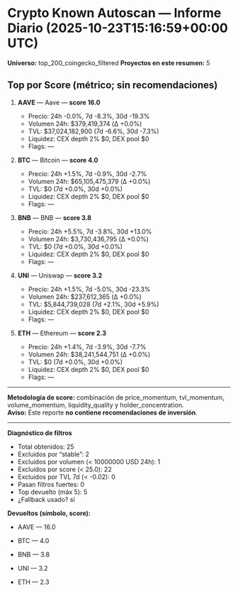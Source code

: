 # Crypto Known Autoscan — Informe Diario (2025-10-23T15:16:59+00:00 UTC)

**Universo:** top_200_coingecko_filtered
**Proyectos en este resumen:** 5

## Top por Score (métrico; sin recomendaciones)

1. **AAVE** — Aave — **score 16.0**
   - Precio: 24h -0.0%, 7d -8.3%, 30d -19.3%
   - Volumen 24h: $379,419,374 (Δ +0.0%)
   - TVL: $37,024,182,900 (7d -6.6%, 30d -7.3%)
   - Liquidez: CEX depth 2% $0, DEX pool $0
   - Flags: —

2. **BTC** — Bitcoin — **score 4.0**
   - Precio: 24h +1.5%, 7d -0.9%, 30d -2.7%
   - Volumen 24h: $65,105,475,379 (Δ +0.0%)
   - TVL: $0 (7d +0.0%, 30d +0.0%)
   - Liquidez: CEX depth 2% $0, DEX pool $0
   - Flags: —

3. **BNB** — BNB — **score 3.8**
   - Precio: 24h +5.5%, 7d -3.8%, 30d +13.0%
   - Volumen 24h: $3,730,436,795 (Δ +0.0%)
   - TVL: $0 (7d +0.0%, 30d +0.0%)
   - Liquidez: CEX depth 2% $0, DEX pool $0
   - Flags: —

4. **UNI** — Uniswap — **score 3.2**
   - Precio: 24h +1.5%, 7d -5.0%, 30d -23.3%
   - Volumen 24h: $237,612,365 (Δ +0.0%)
   - TVL: $5,844,739,028 (7d +2.1%, 30d +5.9%)
   - Liquidez: CEX depth 2% $0, DEX pool $0
   - Flags: —

5. **ETH** — Ethereum — **score 2.3**
   - Precio: 24h +1.4%, 7d -3.9%, 30d -7.7%
   - Volumen 24h: $38,241,544,751 (Δ +0.0%)
   - TVL: $0 (7d +0.0%, 30d +0.0%)
   - Liquidez: CEX depth 2% $0, DEX pool $0
   - Flags: —


---

**Metodología de score:** combinación de price_momentum, tvl_momentum, volume_momentum, liquidity_quality y holder_concentration.  
**Aviso:** Este reporte **no contiene recomendaciones de inversión**.


---
**Diagnóstico de filtros**

- Total obtenidos: 25
- Excluidos por “stable”: 2
- Excluidos por volumen (< 10000000 USD 24h): 1
- Excluidos por score (< 25.0): 22
- Excluidos por TVL 7d (< -0.02): 0
- Pasan filtros fuertes: 0
- Top devuelto (máx 5): 5
- ¿Fallback usado? sí


**Devueltos (símbolo, score):**

- AAVE — 16.0

- BTC — 4.0

- BNB — 3.8

- UNI — 3.2

- ETH — 2.3


